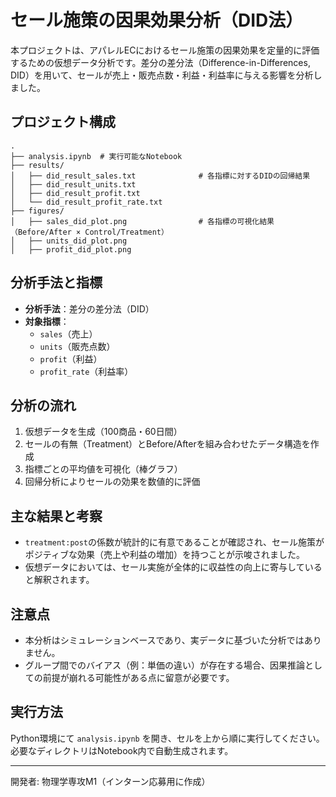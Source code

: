 
# セール施策の因果効果分析（DID法）

本プロジェクトは、アパレルECにおけるセール施策の因果効果を定量的に評価するための仮想データ分析です。差分の差分法（Difference-in-Differences, DID）を用いて、セールが売上・販売点数・利益・利益率に与える影響を分析しました。

## プロジェクト構成

```
.
├── analysis.ipynb  # 実行可能なNotebook
├── results/
│   ├── did_result_sales.txt              # 各指標に対するDIDの回帰結果
│   ├── did_result_units.txt
│   ├── did_result_profit.txt
│   └── did_result_profit_rate.txt
├── figures/
│   ├── sales_did_plot.png                # 各指標の可視化結果（Before/After × Control/Treatment）
│   ├── units_did_plot.png
│   ├── profit_did_plot.png
```

## 分析手法と指標

- **分析手法**：差分の差分法（DID）
- **対象指標**：
  - `sales`（売上）
  - `units`（販売点数）
  - `profit`（利益）
  - `profit_rate`（利益率）

## 分析の流れ

1. 仮想データを生成（100商品・60日間）
2. セールの有無（Treatment）とBefore/Afterを組み合わせたデータ構造を作成
3. 指標ごとの平均値を可視化（棒グラフ）
4. 回帰分析によりセールの効果を数値的に評価

## 主な結果と考察

- `treatment:post`の係数が統計的に有意であることが確認され、セール施策がポジティブな効果（売上や利益の増加）を持つことが示唆されました。
- 仮想データにおいては、セール実施が全体的に収益性の向上に寄与していると解釈されます。

## 注意点

- 本分析はシミュレーションベースであり、実データに基づいた分析ではありません。
- グループ間でのバイアス（例：単価の違い）が存在する場合、因果推論としての前提が崩れる可能性がある点に留意が必要です。

## 実行方法

Python環境にて `analysis.ipynb` を開き、セルを上から順に実行してください。必要なディレクトリはNotebook内で自動生成されます。

---

開発者: 物理学専攻M1（インターン応募用に作成）
